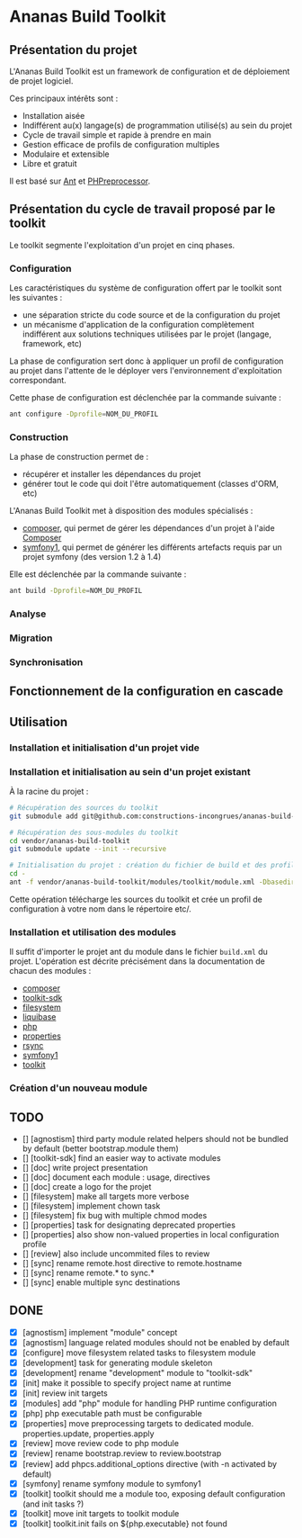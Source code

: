 # Ananas Build Toolkit

## Présentation du projet

L'Ananas Build Toolkit est un framework de configuration et de déploiement de projet logiciel.

Ces principaux intérêts sont :

 * Installation aisée
 * Indifférent au(x) langage(s) de programmation utilisé(s) au sein du projet
 * Cycle de travail simple et rapide à prendre en main
 * Gestion efficace de profils de configuration multiples
 * Modulaire et extensible
 * Libre et gratuit

Il est basé sur [Ant](http://ant.apache.org) et [PHPreprocessor](https://github.com/constructions-incongrues/phpreprocessor).

## Présentation du cycle de travail proposé par le toolkit

Le toolkit segmente l'exploitation d'un projet en cinq phases.

### Configuration

Les caractéristiques du système de configuration offert par le toolkit sont les suivantes :

 * une séparation stricte du code source et de la configuration du projet
 * un mécanisme d'application de la configuration complètement indifférent aux solutions techniques utilisées par le projet (langage, framework, etc)

La phase de configuration sert donc à appliquer un profil de configuration au projet dans l'attente de le déployer vers l'environnement d'exploitation correspondant.

Cette phase de configuration est déclenchée par la commande suivante :

```bash
ant configure -Dprofile=NOM_DU_PROFIL
```

### Construction

La phase de construction permet de :

 * récupérer et installer les dépendances du projet
 * générer tout le code qui doit l'être automatiquement (classes d'ORM, etc)

L'Ananas Build Toolkit met à disposition des modules spécialisés :

 * [composer](https://github.com/constructions-incongrues/ananas-build-toolkit/tree/master/modules/composer), qui permet de gérer les dépendances d'un projet à l'aide [Composer](http://getcomposer.org)
 * [symfony1](https://github.com/constructions-incongrues/ananas-build-toolkit/tree/master/modules/symfony1), qui permet de générer les différents artefacts requis par un projet symfony (des version 1.2 à 1.4)

Elle est déclenchée par la commande suivante :

```bash
ant build -Dprofile=NOM_DU_PROFIL
```
 
### Analyse



### Migration
 
### Synchronisation

## Fonctionnement de la configuration en cascade

## Utilisation

### Installation et initialisation d'un projet vide

### Installation et initialisation au sein d'un projet existant

À la racine du projet :

```bash
# Récupération des sources du toolkit
git submodule add git@github.com:constructions-incongrues/ananas-build-toolkit.git vendor/ananas-build-toolkit

# Récupération des sous-modules du toolkit
cd vendor/ananas-build-toolkit
git submodule update --init --recursive

# Initialisation du projet : création du fichier de build et des profils de configuration
cd -
ant -f vendor/ananas-build-toolkit/modules/toolkit/module.xml -Dbasedir=. toolkit.init
```

Cette opération télécharge les sources du toolkit et crée un profil de configuration à votre nom dans le répertoire etc/.

### Installation et utilisation des modules

Il suffit d'importer le projet ant du module dans le fichier ```build.xml``` du projet. L'opération est décrite précisément dans la documentation de chacun des modules :

* [composer](https://github.com/constructions-incongrues/ananas-build-toolkit/tree/master/modules/composer)
* [toolkit-sdk](https://github.com/constructions-incongrues/ananas-build-toolkit/tree/master/modules/toolkit-sdk)
* [filesystem](https://github.com/constructions-incongrues/ananas-build-toolkit/tree/master/modules/filesystem)
* [liquibase](https://github.com/constructions-incongrues/ananas-build-toolkit/tree/master/modules/liquibase)
* [php](https://github.com/constructions-incongrues/ananas-build-toolkit/tree/master/modules/php)
* [properties](https://github.com/constructions-incongrues/ananas-build-toolkit/tree/master/modules/properties)
* [rsync](https://github.com/constructions-incongrues/ananas-build-toolkit/tree/master/modules/rsync)
* [symfony1](https://github.com/constructions-incongrues/ananas-build-toolkit/tree/master/modules/symfony1)
* [toolkit](https://github.com/constructions-incongrues/ananas-build-toolkit/tree/master/modules/toolkit)

### Création d'un nouveau module

## TODO

* [] [agnostism] third party module related helpers should not be bundled by default (better bootstrap.module them)
* [] [toolkit-sdk] find an easier way to activate modules
* [] [doc] write project presentation
* [] [doc] document each module : usage, directives
* [] [doc] create a logo for the projet
* [] [filesystem] make all targets more verbose
* [] [filesystem] implement chown task
* [] [filesystem] fix bug with multiple chmod modes
* [] [properties] task for designating deprecated properties
* [] [properties] also show non-valued properties in local configuration profile
* [] [review] also include uncommited files to review
* [] [sync] rename remote.host directive to remote.hostname
* [] [sync] rename remote.* to sync.*
* [] [sync] enable multiple sync destinations

## DONE

* [x] [agnostism] implement "module" concept
* [x] [agnostism] language related modules should not be enabled by default
* [x] [configure] move filesystem related tasks to filesystem module
* [x] [development] task for generating module skeleton
* [x] [development] rename "development" module to "toolkit-sdk"
* [x] [init] make it possible to specify project name at runtime
* [x] [init] review init targets
* [x] [modules] add "php" module for handling PHP runtime configuration
* [x] [php] php executable path must be configurable
* [x] [properties] move preprocessing targets to dedicated module. properties.update, properties.apply
* [x] [review] move review code to php module
* [x] [review] rename bootstrap.review to review.bootstrap
* [x] [review] add phpcs.additional_options directive (with -n activated by default)
* [x] [symfony] rename symfony module to symfony1
* [x] [toolkit] toolkit should me a module too, exposing default configuration (and init tasks ?)
* [x] [toolkit] move init targets to toolkit module
* [x] [toolkit] toolkit.init fails on ${php.executable} not found
